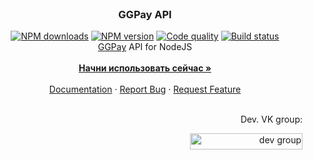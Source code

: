 <br />
<p align="center">
  <h3 align="center">GGPay API</h3>
  <p align="center">
    <a href="https://www.npmjs.com/package/ggpay-api"><img src="https://img.shields.io/npm/dt/ggpay-api.svg?style=flat-square" alt="NPM downloads"></a>
    <a href="https://www.npmjs.com/package/ggpay-api"><img src="https://img.shields.io/npm/v/ggpay-api.svg?style=flat-square" alt="NPM version"></a>
    <a href="https://www.codacy.com/app/rfoxxxy/ggpay-api"><img src="https://api.codacy.com/project/badge/Grade/e8abc65b7e5a4089bacc5a382748c40e" alt="Code quality"></a>
    <a href="https://www.travis-ci.org/rfoxxxyshit/ggpay-api"><img src="https://travis-ci.org/rfoxxxyshit/ggpay-api.svg?branch=master" alt="Build status"></a>
    <br />
    <a href="https://vk.com/gg_pay">GGPay</a> API for NodeJS
    <br />
    <br />
    <a href="https://github.com/rfoxxxyshit/ggpay-api"><strong>Начни использовать сейчас »</strong></a>
    <br />
    <br />
    <a href="https://github.com/rfoxxxyshit/ggpay-api/tree/master/docs">Documentation</a>
    ·
    <a href="https://github.com/rfoxxxyshit/ggpay-api/issues">Report Bug</a>
    ·
    <a href="https://github.com/rfoxxxyshit/ggpay-api/issues">Request Feature</a>
    <br />
    <br />
    <p align="right">Dev. VK group:</p>
    <p align="right"><a href="https://vk.com/rfoxxxyzstudio"><img src="https://pzdccraft.com/files/rfoxxxyzstudio.png" width="180" height="26" alt="dev group"></a></p>
  </p>
</p>
